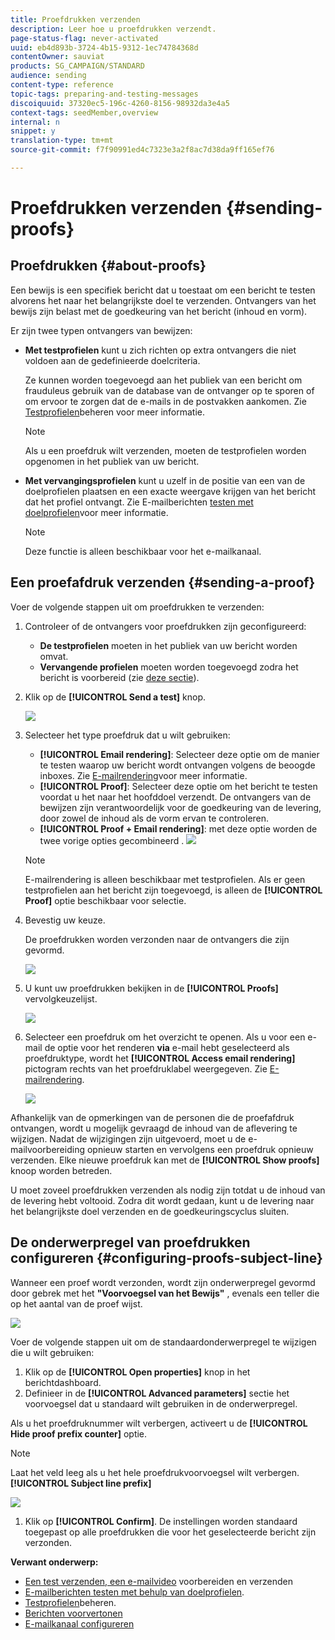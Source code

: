 ```yaml
---
title: Proefdrukken verzenden
description: Leer hoe u proefdrukken verzendt.
page-status-flag: never-activated
uuid: eb4d893b-3724-4b15-9312-1ec74784368d
contentOwner: sauviat
products: SG_CAMPAIGN/STANDARD
audience: sending
content-type: reference
topic-tags: preparing-and-testing-messages
discoiquuid: 37320ec5-196c-4260-8156-98932da3e4a5
context-tags: seedMember,overview
internal: n
snippet: y
translation-type: tm+mt
source-git-commit: f7f90991ed4c7323e3a2f8ac7d38da9ff165ef76

---
```



# Proefdrukken verzenden {#sending-proofs}

## Proefdrukken {#about-proofs}

Een bewijs is een specifiek bericht dat u toestaat om een bericht te testen alvorens het naar het belangrijkste doel te verzenden. Ontvangers van het bewijs zijn belast met de goedkeuring van het bericht (inhoud en vorm).

Er zijn twee typen ontvangers van bewijzen:

* **Met testprofielen** kunt u zich richten op extra ontvangers die niet voldoen aan de gedefinieerde doelcriteria.

   Ze kunnen worden toegevoegd aan het publiek van een bericht om frauduleus gebruik van de database van de ontvanger op te sporen of om ervoor te zorgen dat de e-mails in de postvakken aankomen. Zie [Testprofielen](../../audiences/using/managing-test-profiles.md)beheren voor meer informatie.

   >[!NOTE]
   >
   >Als u een proefdruk wilt verzenden, moeten de testprofielen worden opgenomen in het publiek van uw bericht.

* **Met vervangingsprofielen** kunt u uzelf in de positie van een van de doelprofielen plaatsen en een exacte weergave krijgen van het bericht dat het profiel ontvangt. Zie E-mailberichten [testen met doelprofielen](../../sending/using/testing-messages-using-target.md)voor meer informatie.

   >[!NOTE]
   >
   >Deze functie is alleen beschikbaar voor het e-mailkanaal.

## Een proefafdruk verzenden {#sending-a-proof}

Voer de volgende stappen uit om proefdrukken te verzenden:

1. Controleer of de ontvangers voor proefdrukken zijn geconfigureerd:
   * **De testprofielen** moeten in het publiek van uw bericht worden omvat.
   * **Vervangende profielen** moeten worden toegevoegd zodra het bericht is voorbereid (zie [deze sectie](../../sending/using/testing-messages-using-target.md)).

1. Klik op de **[!UICONTROL Send a test]** knop.

   ![](assets/bat_select.png)

1. Selecteer het type proefdruk dat u wilt gebruiken:

   * **[!UICONTROL Email rendering]**: Selecteer deze optie om de manier te testen waarop uw bericht wordt ontvangen volgens de beoogde inboxes. Zie [E-mailrendering](../../sending/using/email-rendering.md)voor meer informatie.
   * **[!UICONTROL Proof]**: Selecteer deze optie om het bericht te testen voordat u het naar het hoofddoel verzendt. De ontvangers van de bewijzen zijn verantwoordelijk voor de goedkeuring van de levering, door zowel de inhoud als de vorm ervan te controleren.
   * **[!UICONTROL Proof + Email rendering]**: met deze optie worden de twee vorige opties gecombineerd .
   ![](assets/bat_select1.png)

   >[!NOTE]
   >
   >E-mailrendering is alleen beschikbaar met testprofielen. Als er geen testprofielen aan het bericht zijn toegevoegd, is alleen de **[!UICONTROL Proof]** optie beschikbaar voor selectie.

1. Bevestig uw keuze.

   De proefdrukken worden verzonden naar de ontvangers die zijn gevormd.

   ![](assets/bat_select2.png)

1. U kunt uw proefdrukken bekijken in de **[!UICONTROL Proofs]** vervolgkeuzelijst.

   ![](assets/bat_view.png)

1. Selecteer een proefdruk om het overzicht te openen. Als u voor een e-mail de optie voor het renderen **via** e-mail hebt geselecteerd als proefdruktype, wordt het **[!UICONTROL Access email rendering]** pictogram rechts van het proefdruklabel weergegeven. Zie [E-mailrendering](../../sending/using/email-rendering.md).

   ![](assets/bat_view2.png)

Afhankelijk van de opmerkingen van de personen die de proefafdruk ontvangen, wordt u mogelijk gevraagd de inhoud van de aflevering te wijzigen. Nadat de wijzigingen zijn uitgevoerd, moet u de e-mailvoorbereiding opnieuw starten en vervolgens een proefdruk opnieuw verzenden. Elke nieuwe proefdruk kan met de **[!UICONTROL Show proofs]** knoop worden betreden.

U moet zoveel proefdrukken verzenden als nodig zijn totdat u de inhoud van de levering hebt voltooid. Zodra dit wordt gedaan, kunt u de levering naar het belangrijkste doel verzenden en de goedkeuringscyclus sluiten.

## De onderwerpregel van proefdrukken configureren {#configuring-proofs-subject-line}

Wanneer een proef wordt verzonden, wordt zijn onderwerpregel gevormd door gebrek met het **&quot;Voorvoegsel van het Bewijs&quot;** , evenals een teller die op het aantal van de proef wijst.

![](assets/proof-prefix.png)

Voer de volgende stappen uit om de standaardonderwerpregel te wijzigen die u wilt gebruiken:

1. Klik op de **[!UICONTROL Open properties]** knop in het berichtdashboard.
1. Definieer in de **[!UICONTROL Advanced parameters]** sectie het voorvoegsel dat u standaard wilt gebruiken in de onderwerpregel.

Als u het proefdruknummer wilt verbergen, activeert u de **[!UICONTROL Hide proof prefix counter]** optie.

>[!NOTE]
>
>Laat het veld leeg als u het hele proefdrukvoorvoegsel wilt verbergen. **[!UICONTROL Subject line prefix]**

![](assets/proof-prefix-configuration.png)

1. Klik op **[!UICONTROL Confirm]**. De instellingen worden standaard toegepast op alle proefdrukken die voor het geselecteerde bericht zijn verzonden.

**Verwant onderwerp:**

* [Een test verzenden, een e-mailvideo](https://docs.adobe.com/content/help/en/campaign-learn/campaign-standard-tutorials/getting-started/sending-test-preparing-sending-email.html) voorbereiden en verzenden
* [E-mailberichten testen met behulp van doelprofielen](../../sending/using/testing-messages-using-target.md).
* [Testprofielen](../../audiences/using/managing-test-profiles.md)beheren.
* [Berichten voorvertonen](../../sending/using/previewing-messages.md)
* [E-mailkanaal configureren](../../administration/using/configuring-email-channel.md)
